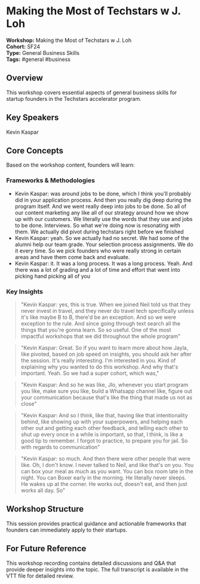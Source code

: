 # Making the Most of Techstars w  J. Loh

**Workshop:** Making the Most of Techstars w  J. Loh  
**Cohort:** SF24  
**Type:** General Business Skills  
**Tags:** #general #business

## Overview

This workshop covers essential aspects of general business skills for startup founders in the Techstars accelerator program.

## Key Speakers

Kevin Kaspar

## Core Concepts

Based on the workshop content, founders will learn:


### Frameworks & Methodologies

- Kevin Kaspar: was around jobs to be done, which I think you'll probably did in your application process. And then you really dig deep during the program itself. And we went really deep into jobs to be done. So all of our content marketing any like all of our strategy around how we show up with our customers. We literally use the words that they use and jobs to be done. Interviews. So what we're doing now is resonating with them. We actually did pivot during techstars right before we finished
- Kevin Kaspar: yeah. So we actually had no secret. We had some of the alumni help our team grade. Your selection process assignments. We do it every time. So we pick founders who were really strong in certain areas and have them come back and evaluate.
- Kevin Kaspar: it. It was a long process. It was a long process. Yeah. And there was a lot of grading and a lot of time and effort that went into picking hand picking all of you

### Key Insights

> "Kevin Kaspar: yes, this is true. When we joined Neil told us that they never invest in travel, and they never do travel tech specifically unless it's like maybe B to B, there'd be an exception. And so we were exception to the rule. And since going through text search all the things that you're gonna learn. So so useful. One of the most impactful workshops that we did throughout the whole program"

> "Kevin Kaspar: Great. So if you want to learn more about how Jayla, like pivoted, based on job speed on insights, you should ask her after the session. It's really interesting. I'm interested in you. Kind of explaining why you wanted to do this workshop. And why that's important. Yeah. So we had a super cohort, which was,"

> "Kevin Kaspar: And so he was like, Jlo, whenever you start program you like, make sure you like, build a Whatsapp channel like, figure out your communication because that's like the thing that made us not as close"

> "Kevin Kaspar: And so I think, like that, having like that intentionality behind, like showing up with your superpowers, and helping each other out and getting each other feedback, and telling each other to shut up every once in a while is important, so that, I think, is like a good tip to remember. I forgot to practice, to prepare you for jail. So with regards to communication"

> "Kevin Kaspar: so much. And then there were other people that were like. Oh, I don't know. I never talked to Neil, and like that's on you. You can box your meal as much as you want. You can box room late in the night. You can Boxer early in the morning. He literally never sleeps. He wakes up at the corner. He works out, doesn't eat, and then just works all day. So"


## Workshop Structure

This session provides practical guidance and actionable frameworks that founders can immediately apply to their startups.

## For Future Reference

This workshop recording contains detailed discussions and Q&A that provide deeper insights into the topic. The full transcript is available in the VTT file for detailed review.
